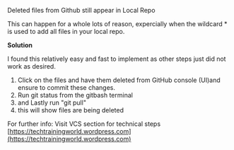 Deleted files from Github still appear in Local Repo

This can happen for a whole lots of reason, expercially when the wildcard * is used to add all files in your local repo.

**Solution**

I found this relatively easy and fast to implement as other steps just  did not work as desired.


1. Click on the files and have them deleted from GitHub console (UI)and ensure to commit these changes.
2. Run git status from the gitbash terminal
3. and Lastly run "git pull"
4. this will show files are being deleted 

For further info: Visit VCS section for technical steps [https://techtrainingworld.wordpress.com](https://techtrainingworld.wordpress.com) 